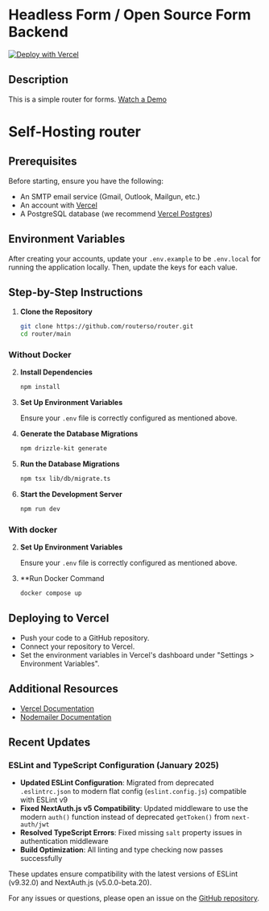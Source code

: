 # Headless Form / Open Source Form Backend

<a href="https://vercel.com/new/clone?repository-url=https%3A%2F%2Fgithub.com%2Frouterso%2Frouter%2Ftree%2Fmain&env=RESEND_API_KEY,NEXTAUTH_SECRET,NODE_ENV,POSTGRES_URL&envDescription=NODE_ENV%20should%20be%20%60development%60.%20Resend%20will%20require%20an%20account%20to%20get%20an%20API%20key.&envLink=https%3A%2F%2Fgithub.com%2Frouterso%2Frouter%2Ftree%2Fmain%3Ftab%3Dreadme-ov-file%23prerequisites&project-name=router-so&repository-name=router-so"><img src="https://vercel.com/button" alt="Deploy with Vercel"/></a>

## Description

This is a simple router for forms. [Watch a Demo](https://x.com/youngbloodcyb/status/1831808232966516972)

# Self-Hosting router

## Prerequisites

Before starting, ensure you have the following:

- An SMTP email service (Gmail, Outlook, Mailgun, etc.)
- An account with [Vercel](https://vercel.com/)
- A PostgreSQL database (we recommend [Vercel Postgres](https://vercel.com/docs/storage/vercel-postgres))

## Environment Variables

After creating your accounts, update your `.env.example` to be `.env.local` for running the application locally. Then, update the keys for each value.

## Step-by-Step Instructions

1. **Clone the Repository**

   ```sh
   git clone https://github.com/routerso/router.git
   cd router/main
   ```

### Without Docker

2. **Install Dependencies**

   ```sh
   npm install
   ```

3. **Set Up Environment Variables**

   Ensure your `.env` file is correctly configured as mentioned above.

4. **Generate the Database Migrations**

   ```sh
   npm drizzle-kit generate
   ```

5. **Run the Database Migrations**

   ```sh
   npm tsx lib/db/migrate.ts
   ```

6. **Start the Development Server**

   ```sh
   npm run dev
   ```

### With docker

2. **Set Up Environment Variables**

   Ensure your `.env` file is correctly configured as mentioned above.

3. \*\*Run Docker Command
   ```sh
   docker compose up
   ```

## Deploying to Vercel

- Push your code to a GitHub repository.
- Connect your repository to Vercel.
- Set the environment variables in Vercel's dashboard under "Settings > Environment Variables".

## Additional Resources

- [Vercel Documentation](https://vercel.com/docs)
- [Nodemailer Documentation](https://nodemailer.com/about/)

## Recent Updates

### ESLint and TypeScript Configuration (January 2025)

- **Updated ESLint Configuration**: Migrated from deprecated `.eslintrc.json` to modern flat config (`eslint.config.js`) compatible with ESLint v9
- **Fixed NextAuth.js v5 Compatibility**: Updated middleware to use the modern `auth()` function instead of deprecated `getToken()` from `next-auth/jwt`
- **Resolved TypeScript Errors**: Fixed missing `salt` property issues in authentication middleware
- **Build Optimization**: All linting and type checking now passes successfully

These updates ensure compatibility with the latest versions of ESLint (v9.32.0) and NextAuth.js (v5.0.0-beta.20).

For any issues or questions, please open an issue on the [GitHub repository](https://github.com/routerso/router).
